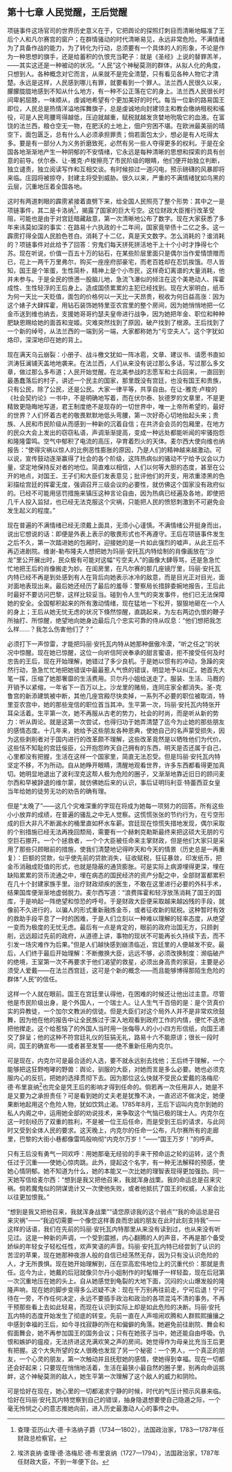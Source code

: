 ## 第十七章 人民觉醒，王后觉醒

项链事件这场官司的世界历史意义在于，它把舆论的探照灯刺目而清晰地瞄准了王后个人和凡尔赛宫的窗户；在群情骚动的时代清晰易见，永远非常危险。不满情绪为了具备作战的能力，为了转化为行动，总须要有一个具体的人的形象，不论是作为一种思想的旗手，还是给蓄积的仇恨充当靶子：就是《圣经》上说的替罪羔羊，——其实这还是一种被动的状况。“人民”这个神秘莫测的群体，从拟人化的角度，只想到人。各种概念对它而言，从来就不是完全清楚，只有看见各种人物它才清楚。永远是这样，人民感到哪儿有罪，就要看到一个罪人。法兰西人民很久以来，朦朦胧胧地感到不知从什么地方，有一种不公正落在它的身上。法兰西人民很长时间卑躬屈膝，一味顺从，虔诚地希望有个更加美好的时代。每当一位新的路易国王即位，人民总是热情洋溢地挥舞旗子，总是虔诚地向封建领主和教会缴纳租税和徭役，可是人民弯腰弯得越低，压迫就越重，赋税就越发贪婪地吮吸它的血液。在富饶的法兰西，粮仓空无一物，在肥沃的土地上，佃户穷困不堪。在欧洲最美丽的晴空下，面包匮乏，总有什么人必须承担罪责；倘若面包太少，想必是有人吃得太多。要是有一部分人为义务折磨致死，必然有另一些人夺得更多的权利。于是在全国各地渐渐地产生一种阴郁的不安情绪，它永远是每种清晰的思想和探索的具有创意的前导。伏尔泰、让-雅克·卢梭擦亮了市民阶级的眼睛，他们便开始独立判断，独立谴责，独立阅读写作和互相交谈。有时候掠过一道闪电，预示磅礴的风暴即将来临。庄园将被掠夺，封建主将受到威胁。很久以来，严重的不满情绪犹如乌黑的云层，沉重地压着全国各地。

这时有两道刺眼的霹雳紧接着直劈下来，给全国人民照亮了整个形势：其中之一是项链事件，其二是卡洛纳[^1]，揭露了国家的巨大亏空。这位财政大臣推行改革受阻，可能也是由于对宫廷暗藏敌意，第一次清晰地公布了数字。现在大家获悉了多年来讳莫如深的事实：在路易十六执政的十二年间，国家竟举债十二亿之多。这一霹雳打得全国人民脸色苍白。消耗了十二亿，真是天文数字。怎么消耗的？谁消耗的？项链事件对此给予了回答：穷鬼们每天拼死拼活地干上十个小时才挣得七个苏。现在听说，价值一百五十万的钻石，在某些阶层里面只是偶尔当作爱情馈赠而已，花上一两千万里弗尔，购买一座座府邸豪宅，而老百姓却在忍饥挨饿。尽人皆知，国王是个笨蛋，生性简朴，精神上是个小市民，这样奇幻离谱的大量消耗，他并未参与。于是全民的愤懑一股脑儿地，急流飞瀑似的倾注在这个美艳动人、挥霍成性、生性轻浮的王后身上。造成国债累累的主犯已经找到。现在大家明白，纸币为何一天比一天贬值，面包的价格何以一天比一天昂贵，税收为何日益高涨：因为这个婊子大肆挥霍，用钻石装饰她特里亚农宫里的整个房间，因为她悄悄地把一亿金币送到维也纳去，支援她哥哥约瑟夫皇帝进行战争，因为她把年金、职位和种种肥缺恩赐给她的面首和宠姬。灾难突然找到了原因，破产找到了根源。王后找到了一个新的绰号，从法兰西的一端到另一端，大家都称她为“亏空夫人”。这个字犹如烙印，深深地印在她的背上。

现在满天乌云崩裂：小册子、战斗檄文犹如一阵冰雹，文章、建议书、请愿书直如洪涛狂澜铺天盖地地袭来。在法兰西，人们从来没有说过那么多话，写过那么多文章，做过那么多布道；人民开始觉醒。在北美参战的志愿军和士兵回来，一直回到最愚蠢落后的村子，讲述一个民主的国家，那里既没有宫廷，也没有国王和贵族，只有公民，除了公民，还是公民。大家一律平等，共享自由。在让-雅克·卢梭的《社会契约论》一书中，不是明确地写着，而在伏尔泰、狄德罗的文章里，不是更精致更隐晦地写道，君王制度绝不是现存的一切世界中，唯一上帝所希望的，最好的世界？人们怀着古老的敬畏默默地低头弯腰，第一次好奇心切地抬起头来；贵族、人民和市民阶级从而感到一种新的沉着自信；在共济会会员的包厢里，在地方的民众大会上发出的窃窃私语，声调渐渐提高，变成一种远处都能听闻的牢骚抱怨和隆隆雷鸣。空气中郁积了电流的高压，孕育着烈火的天体。麦尔西大使向维也纳报告：“使得灾祸以惊人的比例恶性膨胀的原因，乃是人们的精神越来越激动。可以说，宣传鼓动逐渐赢得了社会的各个阶级，这阵热病似的骚动不宁给予议会以力量，坚定地保持反对者的地位。简直难以相信，人们以何等大胆的态度，甚至在公开的地点，对国王、王子们和大臣们发表意见；批评他们的开支，用浓重漆黑的色彩描绘宫廷的挥霍无度，强调召开三级会议的必要性，就仿佛这个国家没有政府似的。已经不可能用惩罚措施来镇压这种言论自由，因为热病已经遍及各地，即使把几千人投入监狱，也已经无法克服这个灾祸，只能把人民的愤怒刺激到不可避免会发生起义的程度。”

现在普遍的不满情绪已经无须戴上面具，无须小心谨慎。不满情绪公开挺身而出，说出它想说的话：即便是外表上表示的敬畏形式也不再遵守。王后在项链事件发生之后不久，第一次踏进她的包厢时，迎接她的是一片如此强烈的嘘声，从此王后不再迈进剧院。维谢-勒布隆夫人想把她为玛丽·安托瓦内特绘制的肖像画放在“沙龙”里公开展出时，民众极有可能对这幅“亏空夫人”的画像大肆辱骂，还是急急忙忙地把王后的肖像搬走为妙。在闺房里，在凡尔赛的那几座镜厅里，玛丽·安托瓦内特已经不再是到处感到有人在背后向她表示冰冷的敌意，而是目光正对目光，面对面地表现出来。最后她还经历了最后的羞辱：警察局长措辞委婉地报告，王后此时最好不要访问巴黎，这样比较妥当。碰到令人生气的突发事件，他们已无法保障她的安全。全国郁积起来的所有激动情绪，现在猛地一下松开，狠狠地砸在一个人的身上；王后从她无忧无虑的状况下倏然惊醒，直跳起来，为左右两边仇恨的鞭子所抽打、所惊醒，绝望地向她身边最后几个忠实可靠的侍从叹息：“他们想把我怎么样……？我怎么伤害他们了？”

必须打下一声惊雷，才能把玛丽·安托瓦内特从她那种倨傲冷漠，“听之任之”的状况中惊醒。现在她已惊醒，这位一向听信阿谀奉承的甜言蜜语，拒不接受任何及时忠告的王后，现在开始理解，她错过了多少良机。于是她以惯有的冲动，急躁的突然行动，急急忙忙地把她错误中最最惹人气愤的错误，明显地予以纠正。她首先大笔一挥，压缩了她那奢靡的生活费用。贝尔丹小姐给送走了。服装、生活、马厩的开销予以紧缩，一年省下一百万以上。沙龙里的赌局，连同庄家全都消失。圣-克鲁宫的新添建筑被中断，其他几座宫殿尽快卖掉，一系列不必要的职位被取消，特里亚农宫中，她的那些宠信的职位首当其冲。生平第一次，玛丽·安托瓦内特张开耳朵活着。生平第一次，她不再服从古老的势力，社会的时尚，而是听从新的势力：听从舆论。就是这第一次尝试，也得归功于她弄清楚了迄今为止她的那些朋友的感情态度。十几年来，她给予这些朋友各种恩典，使她自己的名声蒙受损失，因为这些剥削者对于国内进行的改革颇不理解，这些改革竟然是以牺牲他们为代价。这些恬不知耻的宫廷佞臣，公开抱怨昨天自己拥有的东西，明天是否还属于自己，心里都没有把握，生活在这样一个国家里，简直无法忍受。但是玛丽·安托瓦内特坚定不移，不为所动。自从她睁开眼睛，清醒地观看世界，许多东西都看得更加真切。她明显地退出了波利涅克这帮人极为危险的圈子，又渐渐地靠近旧日的顾问麦尔西和早被辞退的维尔蒙，就仿佛她后来的认识，事后证明玛利亚·特蕾西亚女皇当年给她的徒劳无功的劝告的确有理。

但是“太晚了”——这几个灾难深重的字现在将成为她每一项努力的回答。所有这些小小放弃的成绩，在普遍的骚乱之中无人觉察。这慌慌张张的节约行为，在亏空形成的巨大非凡不断漏水的桶里直如杯水车薪。宫廷现在惊慌失措地发现，偶尔采取的个别措施已经无法再挽回颓局，需要有一个赫剌克勒斯最终来把这硕大无朋的亏空巨石挪开。一个个拯救者，一个个大臣被任命来主掌财政，但是他们大家只是采用了那些只顾眼前的措施，使我们清楚地记得昨天和今天的情景（历史总是一再重复）：巨额的贷款，似乎使先前的贷款消失，征收赋税，狂征暴敛，印发纸币，把金币消融成贬值的形式，也就是隐蔽的通货膨胀。可是实际上病源埋得更深，埋在缺陷累累的货币流通之中，埋在病态的国民经济的资产分配之中，全部财富都累积在几十个封建家族手里。治疗财政顽疾的医生，不敢在这里进行必要的外科手术，结果国库便渐渐地虚弱脱力。麦尔西写道：“浪费挥霍和轻浮放荡消耗了国王的国库，于是响起一阵绝望和惊恐的呼号。于是财政大臣便采取越来越凶残的手段，就像前不久进行的，以骗人的形式重新融炼金币，或者征收新的赋税。这种暂时有效的救助手段平息了一时的困难，于是人们立刻以一种难以理解的轻率态度，从绝望一变而为极度的无忧无虑。最后有一点是肯定的，眼前的政府治国无方，只顾剥削，远远超过先前的政府，从道德上讲，事物的现状不可能再长久持续下去，而不引发一场灾难作为后果。”但是人们越快感到崩溃临近，宫廷里的人便越发不安。最后，人们终于最后开始理解：不断撤换大臣，远远不够，必须改换制度：濒临破产的绝境，王室第一次不再要求于他们渴望的救星，必须出身高贵的家庭，主要是必须受人爱戴——在法兰西宫廷，这可是个新的概念——而且能够博得那陌生危险的群体“人民”的信任。

这样一个人就在眼前。国王在宫廷里认得他，在困难的时候还让他出过主意。尽管他是市民阶级出身，是个外国人，一个瑞士人。让人生气千百倍的是：是个货真价实的异教徒，一个加尔文教派的信徒。但是大臣们对这个局外人并不是非常欢欣鼓舞，因为他在他的报告中让全民族过于深入地观看到政府工作的内情，便忙不迭地把他撵走。这个给惹恼了的外国人当时用一张侮辱人的小小四方形信纸，向国王递交了辞呈；他的这种不符宫廷礼仪的狂狷无礼，路易十六不能原谅；很长一段时间，国王的确宣布——或者甚至发誓——绝不重新任用内克尔。

可是现在，内克尔可是最合适的人选，要不就永远别去找他；王后终于理解，一个能够把这狂野咆哮的野兽：舆论，驯服的大臣，对她而言是多么必要。她也必须克服内心的反抗，把她的选择贯彻下去。因为那位这么快就不受民众爱戴的洛梅尼·德·布里哀纳[^2]也完全是凭王后的影响才得到任命的。倘若再一次任用非人，她是不是又要为之承担责任？可是看到她的丈夫老是犹豫不决，一直迟迟不做决定，她便果断地起用这个危险人物，犹如饮鸩止渴。1785年8月，王后下诏叫内克尔到她的私人内阁之中，运用她全部的劝说技术，来争取这个气恼已极的瑞士人。内克尔在这一时刻经历了双重的胜利，不是被一位王后任命，而是受到王后的请求，与此同时又受到全体人民的要求。这天晚上，内克尔的任命一公布，凡尔赛所有的走廊里，巴黎的大街小巷都像雷鸣般响彻“内克尔万岁！”——“国王万岁！”的呼声。

只有王后没有勇气一同欢呼：用她那毫无经验的手来干预命运之轮的运转，这个责任过于沉重——使她心惊肉跳。此外，提起这个名字，有一种无法解释的预感，使她心情阴郁。她不知道为什么，她的本能又一次比她的理智表现得更加强劲。同一天她写信给麦尔西：“想到是我又把他召来，我就浑身战栗。我的命运总是召来灾祸。倘若魔鬼似的阴谋诡计又一次使他失败，或者他抵抗了国王的权威，人家会比以往更加恨我。”

“想到是我又把他召来，我就浑身战栗”“请您原谅我的这个弱点”“我的命运总是召来灾祸”——“我迫切需要一个像您这样善良而忠诚的朋友在此时此刻支持我”——这样的话语，我们在先前的玛丽·安托瓦内特那里从来没有读到过，也从来没有听见过。这是一种新的声调，一个受到震撼，内心翻腾的人的声音，不再是那个备受娇纵的年轻女子轻松任性，欢声笑语的声音。玛丽·安托瓦内特已经尝到了认识的苦涩的苹果，现在她那种夜游人般的自信已经荡然无存，因为只有没认识危险的人，才无所畏惧。现在她开始理解到，压在崇高宏伟地位上的沉重代价：那就是责任。迄今为止，她戴的后冠就像贝尔丹小姐制作的时髦帽子一样轻盈，现在后冠第一次沉重地压在她的头上。自从她感觉到龟裂的大地下面，沉闷的火山爆发般的隆隆声响，现在她的脚步变得多么迟疑不决：现在千万别再往前走，宁可后退！宁可待在一旁，不作任何决定，永远不要插手政治和政治的各项混沌不清的事务。不再干预那些看上去如此轻易，而现在认识到实际上却是如此危险的决断。玛丽·安托瓦内特的态度开始发生了彻底的转变。先前一直在人声喧闹欢腾和人群熙熙攘攘之中感到幸福的王后，如今寻找寂静的所在和偏僻的角落。她避免前往剧院、舞会和假面舞会，她不再参加国王的国务会议；只有在她孩子当中，她还能自由呼吸。仇恨和嫉妒的瘟疫，无法挤进这充满欢笑之声的房间。她觉得作为母亲比充当王后更有把握。这个大失所望的女人很晚也发现了另一个秘密：一个男人，一个真正的朋友，一个心灵的朋友，第一次触动并且抚慰她的感情，使她得到幸福。现在一切都还会好起来；只要现在悄悄地活着，生活在最狭小最自然的圈子里，别再向命运挑衅，这个神秘莫测的敌人，她生平第一次理解了这个敌人的威力和阴险。

可是恰好在现在，她心里的一切都渴求宁静的时候，时代的气压计预示风暴来临。恰好在玛丽·安托瓦内特觉察到自己的错误，抽身隐退想要使自己隐遁之际，一个毫无怜悯之心的意志推她向前，进入历史最激动人心的事件之中。

[^1]: 查理·亚历山大·德·卡洛纳子爵（1734—1802），法国政治家，1783—1787年任财政总检察官。
[^2]: 埃济哀纳·查理·德·洛梅尼·德·布里哀纳（1727—1794），法国政治家，1787年任财政大臣，不到一年便下台。
